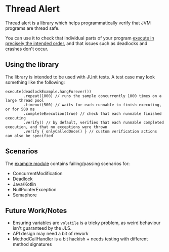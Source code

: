 # Thread Alert

Thread alert is a library which helps programmatically verify that JVM programs are thread safe.

You can use it to check that individual parts of your program [execute in precisely the intended order](https://youtu.be/D0WnZyxp_Wo), and that issues such as deadlocks and crashes don't occur.

## Using the library

The library is intended to be used with JUnit tests. A test case may look something like the following:

```
execute(deadlockExample.hangForever())
        .repeat(1000) // runs the sample concurrently 1000 times on a large thread pool
        .timeout(500) // waits for each runnable to finish executing, or for 500 ms
        .completeExecution(true) // check that each runnable finished executing
        .verify() // by default, verifies that each runnable completed execution, and that no exceptions were thrown
        .verify { onlyCalledOnce() } // custom verification actions can also be specified
```

## Scenarios
The [example module](example) contains failing/passing scenarios for:

- ConcurrentModification
- Deadlock
- Java/Kotlin
- NullPointerException
- Semaphore

## Future Work/Notes

- Ensuring variables are `volatile` is a tricky problem, as weird behaviour isn't guaranteed by the JLS.
- API design may need a bit of rework
- MethodCallHandler is a bit hackish + needs testing with different method signatures
